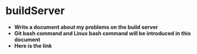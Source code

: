 # buildServer
* **Write a document about my problems on the build server**   
* **Git bash command and Linux bash command will be introduced in this document**   
* **Here is the link**   
